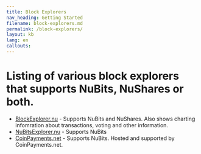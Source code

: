 ```yaml
---
title: Block Explorers
nav_heading: Getting Started
filename: block-explorers.md
permalink: /block-explorers/
layout: kb
lang: en
callouts:
---
```


# Listing of various block explorers that supports NuBits, NuShares or both.

  

  * [BlockExplorer.nu](http://blockexplorer.nu/) - Supports NuBits and NuShares. Also shows charting infomration about transactions, voting and other information.
  * [NuBitsExplorer.nu](https://NuBitsExplorer.nu) - Supports NuBits
  * [CoinPayments.net](http://explorer.coinpayments.net/index.php?chain=17) - Supports NuBits. Hosted and supported by CoinPayments.net.
